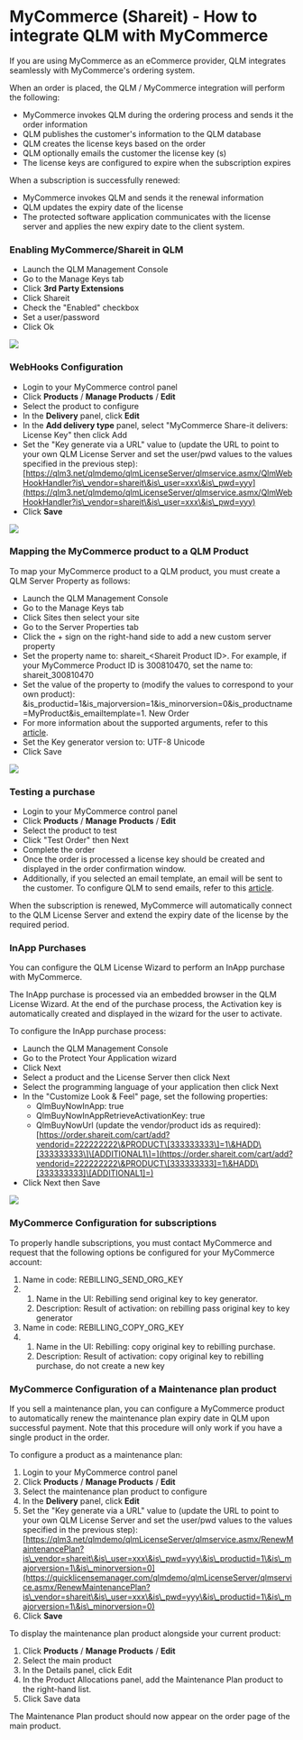 # MyCommerce (Shareit) - How to integrate QLM with MyCommerce

If you are using MyCommerce as an eCommerce provider, QLM integrates seamlessly with MyCommerce's ordering system.&#x20;

When an order is placed, the QLM / MyCommerce integration will perform the following:

* MyCommerce invokes QLM during the ordering process and sends it the order information
* QLM publishes the customer's information to the QLM database
* QLM creates the license keys based on the order
* QLM optionally emails the customer the license key (s)
* The license keys are configured to expire when the subscription expires

When a subscription is successfully renewed:

* MyCommerce invokes QLM and sends it the renewal information
* QLM updates the expiry date of the license
* The protected software application communicates with the license server and applies the new expiry date to the client system.

### Enabling MyCommerce/Shareit in QLM

* Launch the QLM Management Console
* Go to the Manage Keys tab
* Click **3rd Party Extensions**
* Click Shareit
* Check the "Enabled" checkbox
* Set a user/password
* Click Ok

![](https://support.soraco.co/hc/article\_attachments/360024649532/mceclip0.png)

### WebHooks Configuration

* Login to your MyCommerce control panel
* Click **Products** / **Manage Products** / **Edit**
* Select the product to configure
* In the **Delivery** panel, click **Edit**
* In the **Add delivery type** panel, select "MyCommerce Share-it delivers: License Key" then click Add
* Set the "Key generate via a URL" value to (update the URL to point to your own QLM License Server and set the user/pwd values to the values specified in the previous step): [https://qlm3.net/qlmdemo/qlmLicenseServer/qlmservice.asmx/QlmWebHookHandler?is\_vendor=shareit\&is\_user=xxx\&is\_pwd=yyy](https://qlm3.net/qlmdemo/qlmLicenseServer/qlmservice.asmx/QlmWebHookHandler?is\_vendor=shareit\&is\_user=xxx\&is\_pwd=yyy)
* Click **Save**

&#x20;

![](https://support.soraco.co/hc/article\_attachments/360027353951/mceclip0.png)

&#x20;

### Mapping the MyCommerce product to a QLM Product

To map your MyCommerce product to a QLM product, you must create a QLM Server Property as follows:

* Launch the QLM Management Console
* Go to the Manage Keys tab
* Click Sites then select your site
* Go to the Server Properties tab
* Click the + sign on the right-hand side to add a new custom server property
* Set the property name to: shareit\_\<Shareit Product ID>. For example, if your MyCommerce Product ID is 300810470, set the name to: shareit\_300810470
* Set the value of the property to (modify the values to correspond to your own product): \&is\_productid=1\&is\_majorversion=1\&is\_minorversion=0\&is\_productname=MyProduct\&is\_emailtemplate=1. New Order
* For more information about the supported arguments, refer to this [article](https://support.soraco.co/hc/en-us/articles/207606653-GetActivationKeyWithExpiryDate).
* Set the Key generator version to: UTF-8 Unicode
* Click Save

![](https://support.soraco.co/hc/article\_attachments/360024661151/mceclip1.png)

### Testing a purchase

* Login to your MyCommerce control panel
* Click **Products** / **Manage** **Products** / **Edit**&#x20;
* Select the product to test
* Click "Test Order" then Next
* Complete the order
* Once the order is processed a license key should be created and displayed in the order confirmation window.
* Additionally, if you selected an email template, an email will be sent to the customer. To configure QLM to send emails, refer to this [article](https://support.soraco.co/hc/en-us/articles/213887163).

When the subscription is renewed, MyCommerce will automatically connect to the QLM License Server and extend the expiry date of the license by the required period.

&#x20;

### InApp Purchases

You can configure the QLM License Wizard to perform an InApp purchase with MyCommerce.

The InApp purchase is processed via an embedded browser in the QLM License Wizard. At the end of the purchase process, the Activation key is automatically created and displayed in the wizard for the user to activate.

To configure the InApp purchase process:

* Launch the QLM Management Console
* Go to the Protect Your Application wizard
* Click Next
* Select a product and the License Server then click Next
* Select the programming language of your application then click Next
* In the "Customize Look & Feel" page, set the following properties:
  * QlmBuyNowInApp: true
  * QlmBuyNowInAppRetrieveActivationKey: true
  * QlmBuyNowUrl (update the vendor/product ids as required): [https://order.shareit.com/cart/add?vendorid=222222222\&PRODUCT\[333333333\]=1\&HADD\[333333333\]\[ADDITIONAL1\]=](https://order.shareit.com/cart/add?vendorid=222222222\&PRODUCT\[333333333]=1\&HADD\[333333333]\[ADDITIONAL1]=)
* Click Next then Save

&#x20;

![](https://support.soraco.co/hc/article\_attachments/360024662512/mceclip2.png)

&#x20;

### MyCommerce Configuration for subscriptions

To properly handle subscriptions, you must contact MyCommerce and request that the following options be configured for your MyCommerce account:

1. Name in code:  REBILLING\_SEND\_ORG\_KEY
2.
   1. Name in the UI:  Rebilling send original key to key generator.&#x20;
   2. Description:  Result of activation: on rebilling pass original key to key generator
3. Name in code:  REBILLING\_COPY\_ORG\_KEY
4.
   1. Name in the UI:  Rebilling: copy original key to rebilling purchase.&#x20;
   2. Description:  Result of activation: copy original key to rebilling purchase, do not create a new key

&#x20;

### MyCommerce Configuration of a Maintenance plan product

If you sell a maintenance plan, you can configure a MyCommerce product to automatically renew the maintenance plan expiry date in QLM upon successful payment. Note that this procedure will only work if you have a single product in the order.

To configure a product as a maintenance plan:

1. Login to your MyCommerce control panel
2. Click **Products** / **Manage Products** / **Edit**
3. Select the maintenance plan product to configure
4. In the **Delivery** panel, click **Edit**
5. Set the "Key generate via a URL" value to (update the URL to point to your own QLM License Server and set the user/pwd values to the values specified in the previous step):  \
   [https://qlm3.net/qlmdemo/qlmLicenseServer/qlmservice.asmx/RenewMaintenancePlan?is\_vendor=shareit\&is\_user=xxx\&is\_pwd=yyy\&is\_productid=1\&is\_majorversion=1\&is\_minorversion=0](https://quicklicensemanager.com/qlmdemo/qlmLicenseServer/qlmservice.asmx/RenewMaintenancePlan?is\_vendor=shareit\&is\_user=xxx\&is\_pwd=yyy\&is\_productid=1\&is\_majorversion=1\&is\_minorversion=0)
6. Click **Save**

To display the maintenance plan product alongside your current product:

1. Click **Products** / **Manage Products** / **Edit**
2. Select the main product
3. In the Details panel, click Edit
4. In the Product Allocations panel, add the Maintenance Plan product to the right-hand list.
5. Click Save data

The Maintenance Plan product should now appear on the order page of the main product.
